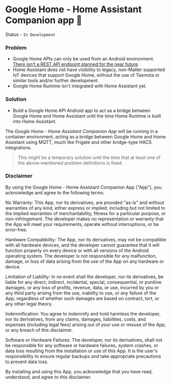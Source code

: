 # Google Home - Home Assistant Companion app 🚧

Status - `In Development`

### Problem
- Google Home APIs can only be used from an Android environment. [There isn't a REST API endpoint planned for the near future](https://www.googlenestcommunity.com/t5/Smart-Home-Developer-Forum/Will-the-Google-Home-APIs-be-available-as-a-direct-REST-API-without-the/m-p/668079).
- Home Assistant does not have visibility to legacy, non-Matter supported IoT devices that support Google Home, without the use of Tasmota or similar tools and/or further development.
- Google Home Runtime isn't integrated with Home Assistant yet.

### Solution

- Build a Google Home API Android app to act as a bridge between Google Home and Home Assistant until the time Home Runtime is built into Home Assistant.

The *Google Home - Home Assistant Companion App*  will be running in a container environment, acting as a bridge between Google Home and Home Assistant using MQTT, much like Frigate and other bridge-type HACS integrations.

> This might be a temporary solution until the time that at least one of the above-mentioned problem definitions is fixed.

### Disclaimer

By using the Google Home - Home Assistant Companion App ("App"), you acknowledge and agree to the following terms:

No Warranty: This App, nor its derivatives, are provided "as-is" and without warranties of any kind, either express or implied, including but not limited to the implied warranties of merchantability, fitness for a particular purpose, or non-infringement. The developer makes no representation or warranty that the App will meet your requirements, operate without interruptions, or be error-free.

Hardware Compatibility: The App, nor its derivatives, may not be compatible with all hardware devices, and the developer cannot guarantee that it will function properly on every device or with all versions of the Android operating system. The developer is not responsible for any malfunction, damage, or loss of data arising from the use of the App on any hardware or device.

Limitation of Liability: In no event shall the developer, nor its derivatives, be liable for any direct, indirect, incidental, special, consequential, or punitive damages, or any loss of profits, revenue, data, or use, incurred by you or any third party arising from the use, inability to use, or any failure of the App, regardless of whether such damages are based on contract, tort, or any other legal theory.

Indemnification: You agree to indemnify and hold harmless the developer, nor its derivatives, from any claims, damages, liabilities, costs, and expenses (including legal fees) arising out of your use or misuse of the App, or any breach of this disclaimer.

Software or Hardware Failures: The developer, nor its derivatives, shall not be responsible for any software or hardware failures, system crashes, or data loss resulting from the installation or use of this App. It is the user's responsibility to ensure regular backups and take appropriate precautions to prevent data loss.

By installing and using this App, you acknowledge that you have read, understood, and agree to this disclaimer.
